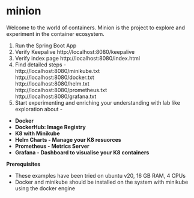# minion
Welcome to the world of containers. Minion is the project to explore and experiment in the container ecosystem.

1. Run the Spring Boot App
2. Verify Keepalive
http://localhost:8080/keepalive
3. Verify index page
   http://localhost:8080/index.html
4. Find detailed steps - <br>
   http://localhost:8080/minikube.txt <br>
   http://localhost:8080/docker.txt <br>
   http://localhost:8080/helm.txt <br>
   http://localhost:8080/prometheus.txt <br>
   http://localhost:8080/grafana.txt <br>
5. Start experimenting and enriching your understanding with lab like exploration about - <br>  
* **Docker**
* **DockerHub: Image Registry**
* **K8 with Minikube**
* **Helm Charts - Manage your K8 resuorces**
* **Prometheus - Metrics Server**
* **Grafana - Dashboard to visualise your K8 containers**

**Prerequisites**
* These examples have been tried on ubuntu v20, 16 GB RAM, 4 CPUs
* Docker and minikube should be installed on the system with minikube using the docker engine




